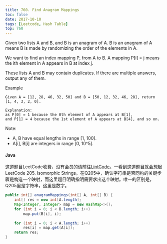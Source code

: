 ```yaml
---
title: 760. Find Anagram Mappings
toc: false
date: 2017-10-10
tags: [Leetcode, Hash Table]
top: 760
---
```



Given two lists A and B, and B is an anagram of A. B is an anagram of A means B is made by randomizing the order of the elements in A.

We want to find an index mapping P, from A to B. A mapping P[i] = j means the ith element in A appears in B at index j.

These lists A and B may contain duplicates. If there are multiple answers, output any of them.

Example

```
Given A = [12, 28, 46, 32, 50] and B = [50, 12, 32, 46, 28], return [1, 4, 3, 2, 0].

Explanation:
as P[0] = 1 because the 0th element of A appears at B[1], 
and P[1] = 4 because the 1st element of A appears at B[4], and so on.
```

Note:

* A, B have equal lengths in range [1, 100].
* A[i], B[i] are integers in range [0, 10^5].

#### Java

这道题目LeetCode收费，没有会员的请前往[LintCode](https://www.lintcode.com/problem/find-anagram-mappings/description)。一看到这道题目就会想起LeetCode 205. Isomorphic Strings。在Q205中，确认字符串是否同构的关键步骤是构造一个映射，而这里题目明确指明需要求出这个映射。唯一的区别是，Q205里是字符串，这里是数字。

```Java
public int[] anagramMappings(int[] A, int[] B) {
    int[] res = new int[A.length];
    Map<Integer, Integer> map = new HashMap<>();
    for (int i = 0; i < B.length; i++)
        map.put(B[i], i);
    
    for (int i = 0; i < A.length; i++)
        res[i] = map.get(A[i]);
    return res;
}
```